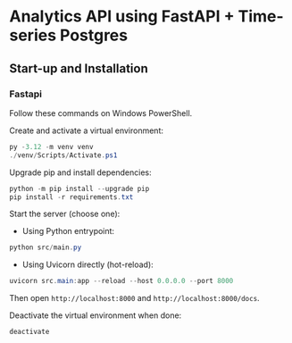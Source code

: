 # Analytics API using FastAPI + Time-series Postgres


## Start-up and Installation

### Fastapi

Follow these commands on Windows PowerShell.

Create and activate a virtual environment:

```powershell
py -3.12 -m venv venv
./venv/Scripts/Activate.ps1
```

Upgrade pip and install dependencies:

```powershell
python -m pip install --upgrade pip
pip install -r requirements.txt
```

Start the server (choose one):

- Using Python entrypoint:

```powershell
python src/main.py
```

- Using Uvicorn directly (hot-reload):

```powershell
uvicorn src.main:app --reload --host 0.0.0.0 --port 8000
```

Then open `http://localhost:8000` and `http://localhost:8000/docs`.

Deactivate the virtual environment when done:

```powershell
deactivate
```
